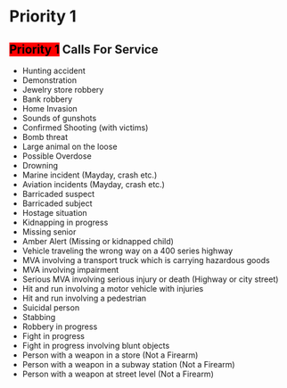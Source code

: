 # Priority 1


## <span style="background-color: rgb(255,0,0)"><span style="color:black">Priority 1</span></span> Calls For Service
- Hunting accident
- Demonstration
- Jewelry store robbery
- Bank robbery
- Home Invasion
- Sounds of gunshots
- Confirmed Shooting (with victims)
- Bomb threat
- Large animal on the loose
- Possible Overdose
- Drowning
- Marine incident (Mayday, crash etc.)
- Aviation incidents (Mayday, crash etc.)
- Barricaded suspect
- Barricaded subject
- Hostage situation
- Kidnapping in progress
- Missing senior
- Amber Alert (Missing or kidnapped child)
- Vehicle traveling the wrong way on a 400 series highway
- MVA involving a transport truck which is carrying hazardous goods
- MVA involving impairment
- Serious MVA involving serious injury or death (Highway or city street)
- Hit and run involving a motor vehicle with injuries
- Hit and run involving a pedestrian
- Suicidal person
- Stabbing
- Robbery in progress
- Fight in progress
- Fight in progress involving blunt objects
- Person with a weapon in a store (Not a Firearm)
- Person with a weapon in a subway station (Not a Firearm)
- Person with a weapon at street level (Not a Firearm)